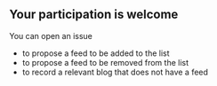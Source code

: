 ## Your participation is welcome

You can open an issue

- to propose a feed to be added to the list
- to propose a feed to be removed from the list
- to record a relevant blog that does not have a feed
